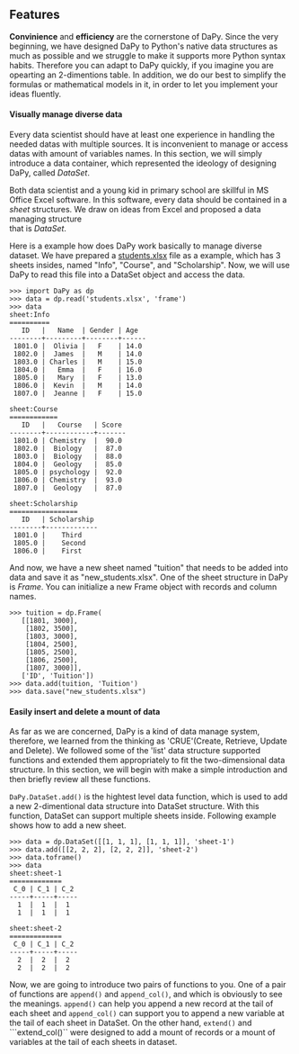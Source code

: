 ## Features
**Convinience** and **efficiency** are the cornerstone of DaPy. 
Since the very beginning, we have designed DaPy to Python's 
native data structures as much as possible and we struggle to make 
it supports more Python syntax habits. Therefore you can 
adapt to DaPy quickly, if you imagine you are opearting an 2-dimentions table.
In addition, we do our best to simplify
the formulas or mathematical models in it, in order to let you 
implement your ideas fluently.   

#### Visually manage diverse data
Every data scientist should have at least one experience in handling the needed datas 
with multiple sources. It is inconvenient to manage or access datas with amount of 
variables names. In this section, we will simply introduce a data container, which 
represented the ideology of designing DaPy, called *DataSet*.

Both data scientist and a young kid in primary school are skillful in 
MS Office Excel software. In this software, every data should be contained in a 
*sheet* structures. We draw on ideas from Excel and proposed a data managing structure  
that is *DataSet*. 

Here is a example how does DaPy work basically to manage diverse dataset. We have prepared a [students.xlsx](http://www.wuxsweb.cn/Library/DaPy&Examples_data/students.xlsx) file as a example, which has 3 sheets insides, named "Info", "Course", and "Scholarship". Now, we will use DaPy to read this file into a DataSet object and access the data.
```Python2
>>> import DaPy as dp
>>> data = dp.read('students.xlsx', 'frame')
>>> data
sheet:Info
==========
   ID   |   Name  | Gender | Age 
--------+---------+--------+------
 1801.0 |  Olivia |   F    | 14.0 
 1802.0 |  James  |   M    | 14.0 
 1803.0 | Charles |   M    | 15.0 
 1804.0 |   Emma  |   F    | 16.0 
 1805.0 |   Mary  |   F    | 13.0 
 1806.0 |  Kevin  |   M    | 14.0 
 1807.0 |  Jeanne |   F    | 15.0 

sheet:Course
============
   ID   |   Course   | Score
--------+------------+-------
 1801.0 | Chemistry  |  90.0 
 1802.0 |  Biology   |  87.0 
 1803.0 |  Biology   |  88.0 
 1804.0 |  Geology   |  85.0 
 1805.0 | psychology |  92.0 
 1806.0 | Chemistry  |  93.0 
 1807.0 |  Geology   |  87.0 

sheet:Scholarship
=================
   ID   | Scholarship
--------+-------------
 1801.0 |    Third    
 1805.0 |    Second   
 1806.0 |    First    
 ```
And now, we have a new sheet named "tuition" that needs to be added into data and save it as "new_students.xlsx". One of the sheet structure in DaPy is *Frame*. You can initialize a new Frame object with records and column names. 
 ```Python3
>>> tuition = dp.Frame(
	[[1801, 3000],
	 [1802, 3500],
	 [1803, 3000],
	 [1804, 2500],
	 [1805, 2500],
	 [1806, 2500],
	 [1807, 3000]],
	['ID', 'Tuition'])
>>> data.add(tuition, 'Tuition')
>>> data.save("new_students.xlsx")
``` 
#### Easily insert and delete a mount of data  
As far as we are concerned, DaPy is a kind of data manage system, therefore, we learned from the thinking as 'CRUE'(Create, Retrieve, Update and Delete). We followed some of the 'list' data structure supported functions and extended them appropriately to fit the two-dimensional data structure. In this section, we will begin with make a simple introduction and then briefly review all these functions.

```DaPy.DataSet.add()``` is the hightest level data function, which is used to add a new 2-dimentional data structure into DataSet structure. With this function, DataSet can support multiple sheets inside. Following example shows how to add a new sheet.
```Python2
>>> data = dp.DataSet([[1, 1, 1], [1, 1, 1]], 'sheet-1')
>>> data.add([[2, 2, 2], [2, 2, 2]], 'sheet-2')
>>> data.toframe()
>>> data
sheet:sheet-1
=============
 C_0 | C_1 | C_2
-----+-----+-----
  1  |  1  |  1  
  1  |  1  |  1  
  
sheet:sheet-2
=============
 C_0 | C_1 | C_2
-----+-----+-----
  2  |  2  |  2  
  2  |  2  |  2  
```

Now, we are going to introduce two pairs of functions to you. One of a pair of functions are ```append()``` and ```append_col()```, and which is obviously to see the meanings. ```append()``` can help you append a new record at the tail of each sheet and ```append_col()``` can support you to append a new variable at the tail of each sheet in DataSet. On the other hand, ```extend()``` and ```extend_col()`` were designed to add a mount of records or a mount of variables at the tail of each sheets in dataset.
